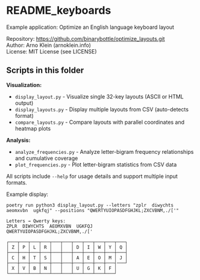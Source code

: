 # README_keyboards

Example application: Optimize an English language keyboard layout

Repository: https://github.com/binarybottle/optimize_layouts.git  
Author: Arno Klein (arnoklein.info)  
License: MIT License (see LICENSE)

## Scripts in this folder

**Visualization:**
- `display_layout.py` - Visualize single 32-key layouts (ASCII or HTML output)
- `display_layouts.py` - Display multiple layouts from CSV (auto-detects format)
- `compare_layouts.py` - Compare layouts with parallel coordinates and heatmap plots

**Analysis:**
- `analyze_frequencies.py` - Analyze letter-bigram frequency relationships and cumulative coverage
- `plot_frequencies.py` - Plot letter-bigram statistics from CSV data

All scripts include `--help` for usage details and support multiple input formats.

Example display:

  ```
  poetry run python3 display_layout.py --letters "zplr  diwychts  aeomxvbn  ugkfqj" --positions "QWERTYUIOPASDFGHJKL;ZXCVBNM,./['"

  Letters → Qwerty keys:
  ZPLR  DIWYCHTS  AEOMXVBN  UGKFQJ
  QWERTYUIOPASDFGHJKL;ZXCVBNM,./['

  ┌───┬───┬───┬───┬───┬───┬───┬───┬───┬───┬───┐
  │ Z │ P │ L │ R │   │   │ D │ I │ W │ Y │ Q │
  ├───┼───┼───┼───┼───┼───┼───┼───┼───┼───┼───┤
  │ C │ H │ T │ S │   │   │ A │ E │ O │ M │ J │
  ├───┼───┼───┼───┼───┼───┼───┼───┼───┼───┤───┘
  │ X │ V │ B │ N │   │   │ U │ G │ K │ F │
  └───┴───┴───┴───┴───┴───┴───┴───┴───┴───┘    
  ```
